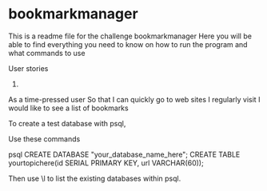 # bookmarkmanager

This is a readme file for the challenge bookmarkmanager
Here you will be able to find everything you need to know on how to run the program and what commands to use


User stories

1)

As a time-pressed user
So that I can quickly go to web sites I regularly visit
I would like to see a list of bookmarks


To create a test database with psql,

Use these commands

psql
CREATE DATABASE "your_database_name_here";
CREATE TABLE yourtopichere(id SERIAL PRIMARY KEY, url VARCHAR(60));

Then use \l to list the existing databases within psql.
